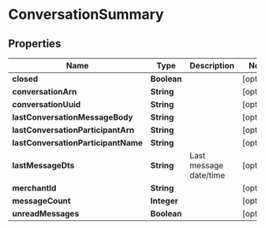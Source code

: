 

# ConversationSummary


## Properties

| Name | Type | Description | Notes |
|------------ | ------------- | ------------- | -------------|
|**closed** | **Boolean** |  |  [optional] |
|**conversationArn** | **String** |  |  [optional] |
|**conversationUuid** | **String** |  |  [optional] |
|**lastConversationMessageBody** | **String** |  |  [optional] |
|**lastConversationParticipantArn** | **String** |  |  [optional] |
|**lastConversationParticipantName** | **String** |  |  [optional] |
|**lastMessageDts** | **String** | Last message date/time |  [optional] |
|**merchantId** | **String** |  |  [optional] |
|**messageCount** | **Integer** |  |  [optional] |
|**unreadMessages** | **Boolean** |  |  [optional] |



